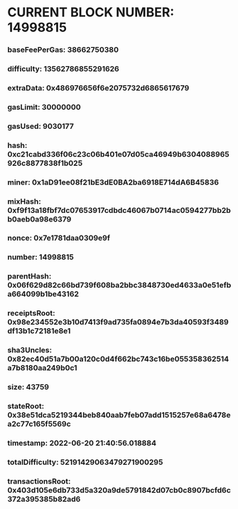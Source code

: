# CURRENT BLOCK NUMBER: 14998815

### baseFeePerGas: 38662750380
### difficulty: 13562786855291626
### extraData: 0x486976656f6e2075732d6865617679
### gasLimit: 30000000
### gasUsed: 9030177
### hash: 0xc21cabd336f06c23c06b401e07d05ca46949b6304088965926c8877838f1b025
### miner: 0x1aD91ee08f21bE3dE0BA2ba6918E714dA6B45836
### mixHash: 0xf9f13a18fbf7dc07653917cdbdc46067b0714ac0594277bb2bb0aeb0a98e6379
### nonce: 0x7e1781daa0309e9f
### number: 14998815
### parentHash: 0x06f629d82c66bd739f608ba2bbc3848730ed4633a0e51efba664099b1be43162
### receiptsRoot: 0x98e234552e3b10d7413f9ad735fa0894e7b3da40593f3489df13b1c72181e8e1
### sha3Uncles: 0x82ec40d51a7b00a120c0d4f662bc743c16be055358362514a7b8180aa249b0c1
### size: 43759
### stateRoot: 0x38e51dca5219344beb840aab7feb07add1515257e68a6478ea2c77c165f5569c
### timestamp: 2022-06-20 21:40:56.018884
### totalDifficulty: 52191429063479271900295
### transactionsRoot: 0x403d105e6db733d5a320a9de5791842d07cb0c8907bcfd6c372a395385b82ad6
